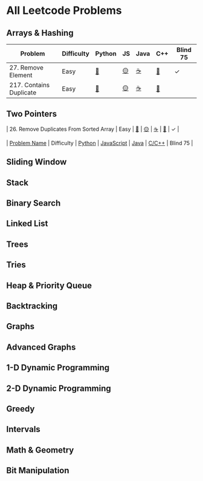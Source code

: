 # All Leetcode Problems

## Arrays & Hashing
| Problem | Difficulty | Python | JS | Java | C++ | Blind 75 |
|---------|------------|--------|-------------------------------------------------|------|-------|----------|
| 27. Remove Element| Easy | [🐍](https://github.com/flenhu/leetcode/blob/main/Python/easy/27_removeElement.ipynb) | [🟡](https://github.com/flenhu/leetcode) | [☕️](https://github.com/flenhu/leetcode) | [💾](https://github.com/flenhu/leetcode) | ✓ |
| 217. Contains Duplicate| Easy | [🐍](https://github.com/flenhu/leetcode/blob/main/Python/easy/217_containsDuplicate.ipynb) | [🟡](https://github.com/flenhu/leetcode) | [☕️](https://github.com/flenhu/leetcode) | [💾](https://github.com/flenhu/leetcode) |  |


## Two Pointers

<!-- - 26\. Remove Duplicates From Sorted Array (easy) 
| [Py](https://github.com/flenhu/leetcode/blob/main/Python/easy/26_removeDuplicatesFromSortedArray.ipynb)
| Java
| JS 
| C
| Problem | difficulty | Code | Blind 75 |
|:---------|:----:|------|:--------:|
|26.Remove Duplicates From Sorted Array |easy | [🐍](https://github.com/flenhu/leetcode/blob/main/Python/easy/26_removeDuplicatesFromSortedArray.ipynb)    | [x]  | -->



| 26. Remove Duplicates From Sorted Array | Easy | [🐍](https://github.com/flenhu/leetcode/blob/main/Python/easy/26_removeDuplicatesFromSortedArray.ipynb) | [🟡](https://github.com/flenhu/leetcode) | [☕️](https://github.com/flenhu/leetcode) | [💾](https://github.com/flenhu/leetcode) | ✓ |


| [Problem Name](Link) | Difficulty | [Python](Link) | [JavaScript](Link) | [Java](Link) | [C/C++](Link) | Blind 75 |

## Sliding Window

## Stack

## Binary Search

## Linked List

## Trees

## Tries

## Heap & Priority Queue

## Backtracking 

## Graphs

## Advanced Graphs

## 1-D Dynamic Programming

## 2-D Dynamic Programming 

## Greedy

## Intervals

## Math & Geometry

## Bit Manipulation

